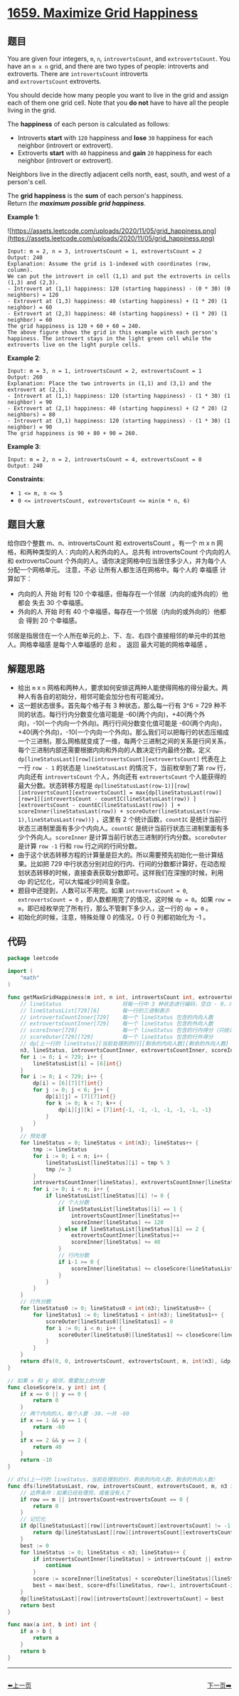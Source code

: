 # [1659. Maximize Grid Happiness](https://leetcode.com/problems/maximize-grid-happiness/)

## 题目

You are given four integers, `m`, `n`, `introvertsCount`, and `extrovertsCount`. You have an `m x n` grid, and there are two types of people: introverts and extroverts. There are `introvertsCount` introverts and `extrovertsCount` extroverts.

You should decide how many people you want to live in the grid and assign each of them one grid cell. Note that you **do not** have to have all the people living in the grid.

The **happiness** of each person is calculated as follows:

- Introverts **start** with `120` happiness and **lose** `30` happiness for each neighbor (introvert or extrovert).
- Extroverts **start** with `40` happiness and **gain** `20` happiness for each neighbor (introvert or extrovert).

Neighbors live in the directly adjacent cells north, east, south, and west of a person's cell.

The **grid happiness** is the **sum** of each person's happiness. Return *the **maximum possible grid happiness**.*

**Example 1**:

![https://assets.leetcode.com/uploads/2020/11/05/grid_happiness.png](https://assets.leetcode.com/uploads/2020/11/05/grid_happiness.png)

```
Input: m = 2, n = 3, introvertsCount = 1, extrovertsCount = 2
Output: 240
Explanation: Assume the grid is 1-indexed with coordinates (row, column).
We can put the introvert in cell (1,1) and put the extroverts in cells (1,3) and (2,3).
- Introvert at (1,1) happiness: 120 (starting happiness) - (0 * 30) (0 neighbors) = 120
- Extrovert at (1,3) happiness: 40 (starting happiness) + (1 * 20) (1 neighbor) = 60
- Extrovert at (2,3) happiness: 40 (starting happiness) + (1 * 20) (1 neighbor) = 60
The grid happiness is 120 + 60 + 60 = 240.
The above figure shows the grid in this example with each person's happiness. The introvert stays in the light green cell while the extroverts live on the light purple cells.
```

**Example 2**:

```
Input: m = 3, n = 1, introvertsCount = 2, extrovertsCount = 1
Output: 260
Explanation: Place the two introverts in (1,1) and (3,1) and the extrovert at (2,1).
- Introvert at (1,1) happiness: 120 (starting happiness) - (1 * 30) (1 neighbor) = 90
- Extrovert at (2,1) happiness: 40 (starting happiness) + (2 * 20) (2 neighbors) = 80
- Introvert at (3,1) happiness: 120 (starting happiness) - (1 * 30) (1 neighbor) = 90
The grid happiness is 90 + 80 + 90 = 260.
```

**Example 3**:

```
Input: m = 2, n = 2, introvertsCount = 4, extrovertsCount = 0
Output: 240
```

**Constraints**:

- `1 <= m, n <= 5`
- `0 <= introvertsCount, extrovertsCount <= min(m * n, 6)`

## 题目大意

给你四个整数 m、n、introvertsCount 和 extrovertsCount 。有一个 m x n 网格，和两种类型的人：内向的人和外向的人。总共有 introvertsCount 个内向的人和 extrovertsCount 个外向的人。请你决定网格中应当居住多少人，并为每个人分配一个网格单元。 注意，不必 让所有人都生活在网格中。每个人的 幸福感 计算如下：

- 内向的人 开始 时有 120 个幸福感，但每存在一个邻居（内向的或外向的）他都会 失去 30 个幸福感。
- 外向的人 开始 时有 40 个幸福感，每存在一个邻居（内向的或外向的）他都会 得到 20 个幸福感。

邻居是指居住在一个人所在单元的上、下、左、右四个直接相邻的单元中的其他人。网格幸福感 是每个人幸福感的 总和 。 返回 最大可能的网格幸福感 。

## 解题思路

- 给出 `m` x `n` 网格和两种人，要求如何安排这两种人能使得网格的得分最大。两种人有各自的初始分，相邻可能会加分也有可能减分。
- 这一题状态很多。首先每个格子有 3 种状态，那么每一行有 3^6 = 729 种不同的状态。每行行内分数变化值可能是 -60(两个内向)，+40(两个外向)，-10(一个内向一个外向)。两行行间分数变化值可能是 -60(两个内向)，+40(两个外向)，-10(一个内向一个外向)。那么我们可以把每行的状态压缩成一个三进制，那么网格就变成了一维，每两个三进制之间的关系是行间关系，每个三进制内部还需要根据内向和外向的人数决定行内最终分数。定义 `dp[lineStatusLast][row][introvertsCount][extrovertsCount]` 代表在上一行 `row - 1` 的状态是 `lineStatusLast` 的情况下，当前枚举到了第 `row` 行，内向还有 `introvertsCount` 个人，外向还有 `extrovertsCount` 个人能获得的最大分数。状态转移方程是 `dp[lineStatusLast(row-1)][row][introvertsCount][extrovertsCount] = max{dp[lineStatusLast(row)][row+1][introvertsCount - countIC(lineStatusLast(row)) ][extrovertsCount - countEC(lineStatusLast(row)) ] + scoreInner(lineStatusLast(row)) + scoreOuter(lineStatusLast(row-1),lineStatusLast(row))}` ，这里有 2 个统计函数，`countIC` 是统计当前行状态三进制里面有多少个内向人。`countEC` 是统计当前行状态三进制里面有多少个外向人。`scoreInner` 是计算当前行状态三进制的行内分数。`scoreOuter` 是计算 `row -1` 行和 `row` 行之间的行间分数。
- 由于这个状态转移方程的计算量是巨大的。所以需要预先初始化一些计算结果。比如把 729 中行状态分别对应的行内、行间的分数都计算好，在动态规划状态转移的时候，直接查表获取分数即可。这样我们在深搜的时候，利用 dp 的记忆化，可以大幅减少时间复杂度。
- 题目中还提到，人数可以不用完。如果 `introvertsCount = 0`, `extrovertsCount = 0` ，即人数都用完了的情况，这时候 `dp = 0`。如果 `row = m`，即已经枚举完了所有行，那么不管剩下多少人，这一行的 `dp = 0` 。
- 初始化的时候，注意，特殊处理 0 的情况，0 行 0 列都初始化为 -1 。

## 代码

```go
package leetcode

import (
	"math"
)

func getMaxGridHappiness(m int, n int, introvertsCount int, extrovertsCount int) int {
	// lineStatus 					将每一行中 3 种状态进行编码，空白 - 0，内向人 - 1，外向人 - 2，每行状态用三进制表示
	// lineStatusList[729][6] 		每一行的三进制表示
	// introvertsCountInner[729] 	每一个 lineStatus 包含的内向人数
	// extrovertsCountInner[729] 	每一个 lineStatus 包含的外向人数
	// scoreInner[729] 			 	每一个 lineStatus 包含的行内得分（只统计 lineStatus 本身的得分，不包括它与上一行的）
	// scoreOuter[729][729] 	 	每一个 lineStatus 包含的行外得分
	// dp[上一行的 lineStatus][当前处理到的行][剩余的内向人数][剩余的外向人数]
	n3, lineStatus, introvertsCountInner, extrovertsCountInner, scoreInner, scoreOuter, lineStatusList, dp := math.Pow(3.0, float64(n)), 0, [729]int{}, [729]int{}, [729]int{}, [729][729]int{}, [729][6]int{}, [729][6][7][7]int{}
	for i := 0; i < 729; i++ {
		lineStatusList[i] = [6]int{}
	}
	for i := 0; i < 729; i++ {
		dp[i] = [6][7][7]int{}
		for j := 0; j < 6; j++ {
			dp[i][j] = [7][7]int{}
			for k := 0; k < 7; k++ {
				dp[i][j][k] = [7]int{-1, -1, -1, -1, -1, -1, -1}
			}
		}
	}
	// 预处理
	for lineStatus = 0; lineStatus < int(n3); lineStatus++ {
		tmp := lineStatus
		for i := 0; i < n; i++ {
			lineStatusList[lineStatus][i] = tmp % 3
			tmp /= 3
		}
		introvertsCountInner[lineStatus], extrovertsCountInner[lineStatus], scoreInner[lineStatus] = 0, 0, 0
		for i := 0; i < n; i++ {
			if lineStatusList[lineStatus][i] != 0 {
				// 个人分数
				if lineStatusList[lineStatus][i] == 1 {
					introvertsCountInner[lineStatus]++
					scoreInner[lineStatus] += 120
				} else if lineStatusList[lineStatus][i] == 2 {
					extrovertsCountInner[lineStatus]++
					scoreInner[lineStatus] += 40
				}
				// 行内分数
				if i-1 >= 0 {
					scoreInner[lineStatus] += closeScore(lineStatusList[lineStatus][i], lineStatusList[lineStatus][i-1])
				}
			}
		}
	}
	// 行外分数
	for lineStatus0 := 0; lineStatus0 < int(n3); lineStatus0++ {
		for lineStatus1 := 0; lineStatus1 < int(n3); lineStatus1++ {
			scoreOuter[lineStatus0][lineStatus1] = 0
			for i := 0; i < n; i++ {
				scoreOuter[lineStatus0][lineStatus1] += closeScore(lineStatusList[lineStatus0][i], lineStatusList[lineStatus1][i])
			}
		}
	}
	return dfs(0, 0, introvertsCount, extrovertsCount, m, int(n3), &dp, &introvertsCountInner, &extrovertsCountInner, &scoreInner, &scoreOuter)
}

// 如果 x 和 y 相邻，需要加上的分数
func closeScore(x, y int) int {
	if x == 0 || y == 0 {
		return 0
	}
	// 两个内向的人，每个人要 -30，一共 -60
	if x == 1 && y == 1 {
		return -60
	}
	if x == 2 && y == 2 {
		return 40
	}
	return -10
}

// dfs(上一行的 lineStatus，当前处理到的行，剩余的内向人数，剩余的外向人数）
func dfs(lineStatusLast, row, introvertsCount, extrovertsCount, m, n3 int, dp *[729][6][7][7]int, introvertsCountInner, extrovertsCountInner, scoreInner *[729]int, scoreOuter *[729][729]int) int {
	// 边界条件：如果已经处理完，或者没有人了
	if row == m || introvertsCount+extrovertsCount == 0 {
		return 0
	}
	// 记忆化
	if dp[lineStatusLast][row][introvertsCount][extrovertsCount] != -1 {
		return dp[lineStatusLast][row][introvertsCount][extrovertsCount]
	}
	best := 0
	for lineStatus := 0; lineStatus < n3; lineStatus++ {
		if introvertsCountInner[lineStatus] > introvertsCount || extrovertsCountInner[lineStatus] > extrovertsCount {
			continue
		}
		score := scoreInner[lineStatus] + scoreOuter[lineStatus][lineStatusLast]
		best = max(best, score+dfs(lineStatus, row+1, introvertsCount-introvertsCountInner[lineStatus], extrovertsCount-extrovertsCountInner[lineStatus], m, n3, dp, introvertsCountInner, extrovertsCountInner, scoreInner, scoreOuter))
	}
	dp[lineStatusLast][row][introvertsCount][extrovertsCount] = best
	return best
}

func max(a int, b int) int {
	if a > b {
		return a
	}
	return b
}
```


----------------------------------------------
<div style="display: flex;justify-content: space-between;align-items: center;">
<p><a href="https://books.halfrost.com/leetcode/ChapterFour/1600~1699/1658.Minimum-Operations-to-Reduce-X-to-Zero/">⬅️上一页</a></p>
<p><a href="https://books.halfrost.com/leetcode/ChapterFour/1600~1699/1662.Check-If-Two-String-Arrays-are-Equivalent/">下一页➡️</a></p>
</div>
